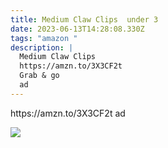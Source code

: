 ```yaml
---
title: Medium Claw Clips  under 3
date: 2023-06-13T14:28:08.330Z
tags: "amazon "
description: |
  Medium Claw Clips 
  https://amzn.to/3X3CF2t
  Grab & go 
  ad
---
```

<!--StartFragment-->https://amzn.to/3X3CF2t ad 

![](https://m.media-amazon.com/images/I/71aH8RMY6BL._SL1500_.jpg)

<!--EndFragment-->